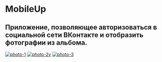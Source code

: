 # MobileUp

## Приложение, позволяющее авторизоваться в социальной сети ВКонтакте и отобразить фотографии из альбома. 


<a href="https://ibb.co/ZcVGCFf"><img src="https://i.ibb.co/2cyWBCF/photo-1.jpg" alt="photo-1" border="0"></a>
<a href="https://ibb.co/QXkQSg2"><img src="https://i.ibb.co/pnQwV7t/photo-2y.jpg" alt="photo-2y" border="0"></a>
<a href="https://ibb.co/h7RC7M7"><img src="https://i.ibb.co/yfnVfRf/photo-3.jpg" alt="photo-3" border="0"></a>



